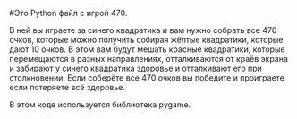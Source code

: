 #Это Python файл с игрой 470.

В ней вы играете за синего квадратика и вам нужно собрать все 470 очков, которые можно получить собирая жёлтые квадратики, которые дают 10 очков.
В этом вам будут мешать красные квадратики, которые перемещаются в разных направлениях, отталкиваются от краёв экрана и забирают у синего квадратика здоровье и отталкивают его при столкновении.
Если соберёте все 470 очков вы победите и проиграете если потеряете всё здоровье.

В этом коде используется библиотека pygame.
